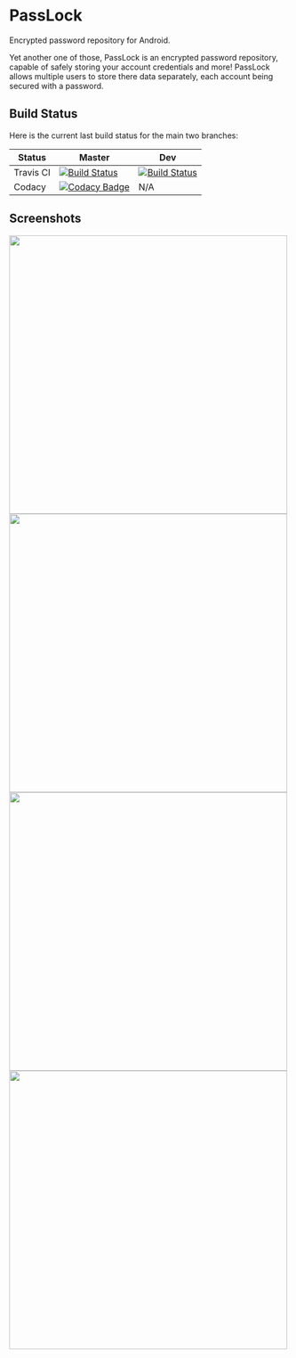 # PassLock
Encrypted password repository for Android.

Yet another one of those, PassLock is an encrypted password repository, capable of safely storing your account credentials and more!
PassLock allows multiple users to store there data separately, each account being secured with a password.

## Build Status
Here is the current last build status for the main two branches:

| Status | Master | Dev | 
| --- | --- | --- |
| Travis CI | [![Build Status](https://travis-ci.org/Oxmose/PassLock.svg?branch=master)](https://travis-ci.org/Oxmose/PassLock) | [![Build Status](https://travis-ci.org/Oxmose/PassLock.svg?branch=dev)](https://travis-ci.org/Oxmose/PassLock) |
| Codacy | [![Codacy Badge](https://api.codacy.com/project/badge/Grade/a6a22e3c53e74d388582c64d57ee9c16)](https://www.codacy.com/app/Oxmose/PassLock?utm_source=github.com&amp;utm_medium=referral&amp;utm_content=Oxmose/PassLock&amp;utm_campaign=Badge_Grade)| N/A |

## Screenshots
<img src="/Screenshots/Screenshot_2018-08-06-21-15-13.png " width="500">
<img src="/Screenshots/Screenshot_2018-08-06-21-19-17.png " width="500">
<img src="/Screenshots/Screenshot_2018-08-06-21-19-20.png " width="500">
<img src="/Screenshots/Screenshot_2018-08-06-21-19-25.png " width="500">
